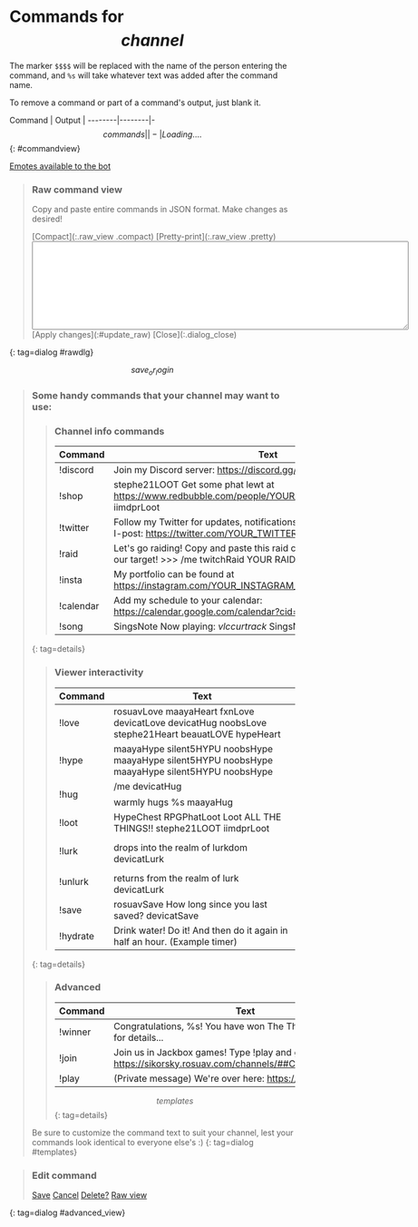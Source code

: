 # Commands for $$channel$$

The marker `$$$$` will be replaced with the name of the person entering the
command, and `%s` will take whatever text was added after the command name.

To remove a command or part of a command's output, just blank it.

Command | Output |
--------|--------|-
$$commands||- | Loading....$$
{: #commandview}

[Emotes available to the bot](/emotes)

> ### Raw command view
> Copy and paste entire commands in JSON format. Make changes as desired!
> <div class="error" id="raw_error"></div>
> [Compact](:.raw_view .compact) [Pretty-print](:.raw_view .pretty)
> <textarea id=raw_text rows=10 cols=80></textarea><br>
> [Apply changes](:#update_raw) [Close](:.dialog_close)
{: tag=dialog #rawdlg}

$$save_or_login$$

> ### Some handy commands that your channel may want to use:
> > ### Channel info commands
> > Command  | Text
> > ---------|------
> > !discord | Join my Discord server: https://discord.gg/YOUR_URL_HERE
> > !shop    | stephe21LOOT Get some phat lewt at https://www.redbubble.com/people/YOUR_REDBUBBLE_NAME/portfolio iimdprLoot
> > !twitter | Follow my Twitter for updates, notifications, and other whatever-it-is-I-post: https://twitter.com/YOUR_TWITTER_NAME
> > !raid    | Let's go raiding! Copy and paste this raid call and be ready when I host our target! >>> /me twitchRaid YOUR RAID CALL HERE twitchRaid
> > !insta   | My portfolio can be found at https://instagram.com/YOUR_INSTAGRAM_NAME/
> > !calendar | Add my schedule to your calendar: https://calendar.google.com/calendar?cid=LOTS-OF-CHARACTERS
> > !song    | SingsNote Now playing: $vlccurtrack$ SingsNote
> {: tag=details}
>
> <!-- -->
> > ### Viewer interactivity
> > Command  | Text
> > ---------|------
> > !love    | rosuavLove maayaHeart fxnLove devicatLove devicatHug noobsLove stephe21Heart beauatLOVE hypeHeart
> > !hype    | maayaHype silent5HYPU noobsHype maayaHype silent5HYPU noobsHype maayaHype silent5HYPU noobsHype
> > !hug     | /me devicatHug $$$$ warmly hugs %s maayaHug
> > !loot    | HypeChest RPGPhatLoot Loot ALL THE THINGS!! stephe21LOOT iimdprLoot
> > !lurk    | $$$$ drops into the realm of lurkdom devicatLurk
> > !unlurk  | $$$$ returns from the realm of lurk devicatLurk
> > !save    | rosuavSave How long since you last saved? devicatSave
> > !hydrate | Drink water! Do it! And then do it again in half an hour. (Example timer)
> {: tag=details}
>
> <!-- -->
> > ### Advanced
> > Command  | Text
> > ---------|------
> > !winner  | Congratulations, %s! You have won The Thing, see this link for details...
> > !join    | Join us in Jackbox games! Type !play and go to https://sikorsky.rosuav.com/channels/##CHANNEL##/private
> > !play    | (Private message) We're over here: https://jackbox.tv/#ABCD
> > $$templates$$
> {: tag=details}
>
> Be sure to customize the command text to suit your channel, lest your commands
> look identical to everyone else's :)
{: tag=dialog #templates}

<style>
table {width: 100%;}
th, td {width: 100%;}
th:first-of-type, th:last-of-type, td:first-of-type, td:last-of-type {width: max-content;}
td:nth-of-type(2n+1) {white-space: nowrap;}
</style>

> ### Edit command <code id=cmdname></code>
> <div id=command_details></div>
>
> [Save](:#save_advanced) [Cancel](:.dialog_close) [Delete?](:#delete_advanced) [Raw view](:#view_raw)
>
{: tag=dialog #advanced_view}
